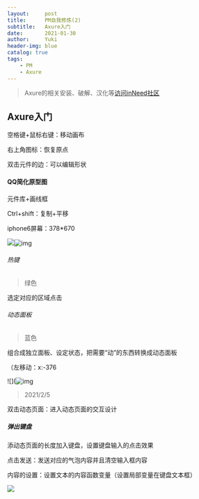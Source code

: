 ```yaml
---
layout:     post
title:      PM自我修炼(2)
subtitle:   Axure入门
date:       2021-01-30
author:     Yuki
header-img: blue
catalog: true
tags:
    - PM
    - Axure
---
```


> Axure的相关安装、破解、汉化等[访问inNeed社区](https://www.inneed.club/resources/detail/y6vb408gnr)

## Axure入门

空格键+鼠标右键：移动画布

右上角图标：恢复原点

双击元件的边：可以编辑形状



#### QQ简化原型图

元件库+画线框

Ctrl+shift：复制+平移

iphone6屏幕：378*670

![](http://m.qpic.cn/psc?/V12k6iOZ1Rqtu7/45NBuzDIW489QBoVep5mce8muMcBsnaNyWDWqKHqkP.LwYkHfH6YM2xYw9On.nmDGWmFKj*zFZHsDt9SOToqZtbPB0ueP4EGhRaNoBxkUTw!/b&bo=DwEbAgAAAAADFyU!&rf=viewer_4)![img](http://m.qpic.cn/psc?/V12k6iOZ1Rqtu7/45NBuzDIW489QBoVep5mcfeYWn*U1DJTuMUVtbQ*VkvBTHJb9x8f1yLiKns7vv7bGw7.S16zUv0lJ4UD9SuRr*uzHDzmHdzHryvnRQr2htk!/b&bo=*QDrAQAAAAADFyU!&rf=viewer_4) 



###### 热键

> 绿色

选定对应的区域点击

###### 动态面板

> 蓝色

组合成独立面板、设定状态，把需要“动”的东西转换成动态面板

（左移动：x:-376

![](![img](http://m.qpic.cn/psc?/V12k6iOZ1Rqtu7/45NBuzDIW489QBoVep5mcfeYWn*U1DJTuMUVtbQ*VkvH8igahXa.X7J3I7IxmM7AbPT7sHWJGXBsqYcaCxxQLGTvmUNAaU.sMpD9quDnSE4!/b&bo=TQLkAQAAAAADF5g!&rf=viewer_4)

>  2021/2/5

双击动态页面：进入动态页面的交互设计

##### 弹出键盘

添动态页面的长度加入键盘，设置键盘输入的点击效果

点击发送：发送对应的气泡内容并且清空输入框内容

内容的设置：设置文本的内容函数变量（设置局部变量在键盘文本框）

![](http://m.qpic.cn/psc?/V12k6iOZ1Rqtu7/45NBuzDIW489QBoVep5mcQKfjusButFA1PC1*WgC*oS78C08Dlxy7bkMFctPQVbFG6b1sgD6x2Oy5LiXy8L92.3ReU6mGjPdSgpi*UXxw.g!/b&bo=mAMLAgAAAAADF6A!&rf=viewer_4)